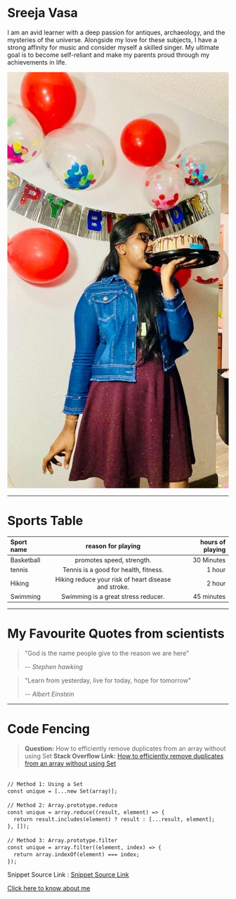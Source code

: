 # Sreeja Vasa
I am an avid learner with a deep passion for antiques, archaeology, and the mysteries of the universe. Alongside my love for these subjects, I have a strong affinity for music and consider myself a skilled singer. My ultimate goal is to become self-reliant and make my parents proud through my achievements in life.

![My Image](./Myphoto.jpeg)

--------------------------------------------------------------------------------------------------------------------

# Sports Table

|**Sport name**| **reason for playing**                                   | **hours of playing**|
|:-------------|:-------------------------------------------------------: |--------------------:|
| Basketball   | promotes speed, strength.                                | 30 Minutes          |
| tennis       | Tennis is a good for health, fitness.                    | 1 hour              |
| Hiking       | Hiking reduce your risk of heart disease and stroke.     | 2 hour              |
| Swimming     | Swimming is a great stress reducer.                      | 45 minutes          |


--------------------------------------------------------------------------------------------------------------------

# My Favourite Quotes from scientists
> "God is the name people give to the reason we are here"
>
> -- *Stephen hawking*

> "Learn from yesterday, live for today, hope for tomorrow"
>
> -- *Albert Einstein*


--------------------------------------------------------------------------------------------------------------------
# Code Fencing

> **Question:** How to efficiently remove duplicates from an array without using Set
> **Stack Overflow Link:** [How to efficiently remove duplicates from an array without using Set](https://stackoverflow.com/questions/17967114/how-to-efficiently-remove-duplicates-from-an-array-without-using-set)

```const array = [1, 1, 1, 3, 3, 2, 2];

// Method 1: Using a Set
const unique = [...new Set(array)];

// Method 2: Array.prototype.reduce
const unique = array.reduce((result, element) => {
  return result.includes(element) ? result : [...result, element];
}, []);

// Method 3: Array.prototype.filter
const unique = array.filter((element, index) => {
  return array.indexOf(element) === index;
});

```

Snippet Source Link : [Snippet Source Link](https://css-tricks.com/snippets/javascript/remove-duplicates-from-an-array/)

[Click here to know about me](MyStats,md)
